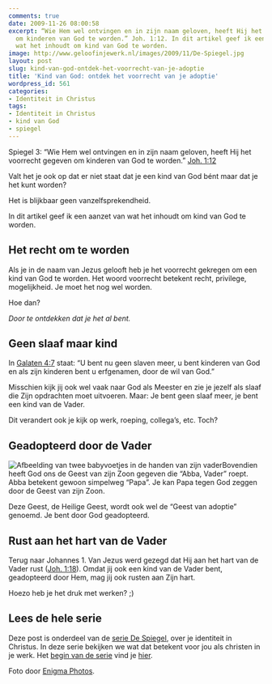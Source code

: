 ```yaml
---
comments: true
date: 2009-11-26 08:00:58
excerpt: “Wie Hem wel ontvingen en in zijn naam geloven, heeft Hij het voorrecht gegeven
  om kinderen van God te worden.” Joh. 1:12. In dit artikel geef ik een aanzet van
  wat het inhoudt om kind van God te worden.
image: http://www.geloofinjewerk.nl/images/2009/11/De-Spiegel.jpg
layout: post
slug: kind-van-god-ontdek-het-voorrecht-van-je-adoptie
title: 'Kind van God: ontdek het voorrecht van je adoptie'
wordpress_id: 561
categories:
- Identiteit in Christus
tags:
- Identiteit in Christus
- kind van God
- spiegel
---
```


Spiegel 3: “Wie Hem wel ontvingen en in zijn naam geloven, heeft Hij het voorrecht gegeven om kinderen van God te worden.” [Joh. 1:12](http://www.biblija.net/biblija.cgi?m=joh+1%3A12&id18=1&pos=0&l=nl&set=10)

Valt het je ook op dat er niet staat dat je een kind van God bént maar dat je het kunt worden?

Het is blijkbaar geen vanzelfsprekendheid.

In dit artikel geef ik een aanzet van wat het inhoudt om kind van God te worden.





## Het recht om te worden


Als je in de naam van Jezus gelooft heb je het voorrecht gekregen om een kind van God te worden. Het woord voorrecht betekent recht, privilege, mogelijkheid. Je moet het nog wel worden. 

Hoe dan? 

_Door te ontdekken dat je het al bent._



## Geen slaaf maar kind


In [Galaten 4:7](http://www.biblija.net/biblija.cgi?m=gal+4%3A7&id18=1&pos=0&l=nl&set=10) staat: “U bent nu geen slaven meer, u bent kinderen van God en als zijn kinderen bent u erfgenamen, door de wil van God.”

Misschien kijk jij ook wel vaak naar God als Meester en zie je jezelf als slaaf die Zijn opdrachten moet uitvoeren. Maar: Je bent geen slaaf meer, je bent een kind van de Vader.

Dit verandert ook je kijk op werk, roeping, collega’s, etc. Toch?



## Geadopteerd door de Vader


![Afbeelding van twee babyvoetjes in de handen van zijn vader](http://www.geloofinjewerk.nl/images/2009/11/voetjesinhanden.jpg)Bovendien heeft God ons de Geest van zijn Zoon gegeven die “Abba, Vader” roept. Abba betekent gewoon simpelweg “Papa”. Je kan Papa tegen God zeggen door de Geest van zijn Zoon.

Deze Geest, de Heilige Geest, wordt ook wel de “Geest van adoptie” genoemd. Je bent door God geadopteerd.



## Rust aan het hart van de Vader


Terug naar Johannes 1. Van Jezus werd gezegd dat Hij aan het hart van de Vader rust ([Joh. 1:18](http://www.biblija.net/biblija.cgi?m=Joh+1%3A18&id18=1&pos=0&l=nl&set=10)). Omdat jij ook een kind van de Vader bent, geadopteerd door Hem, mag jij ook rusten aan Zijn hart.

Hoezo heb je het druk met werken? ;)



## Lees de hele serie


Deze post is onderdeel van de [serie De Spiegel](/2009/11/09/kijk-eens-wat-vaker-in-de-spiegel/), over je identiteit in Christus. In deze serie bekijken we wat dat betekent voor jou als christen in je werk. Het [begin van de serie](/2009/11/09/kijk-eens-wat-vaker-in-de-spiegel/) vind je [hier](/2009/11/09/kijk-eens-wat-vaker-in-de-spiegel/).



Foto door [Enigma Photos](http://www.flickr.com/photos/enigmaphotos/490363805/).
